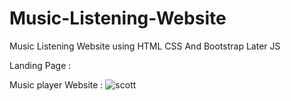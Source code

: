 # Music-Listening-Website
Music Listening Website using HTML CSS And Bootstrap
Later JS 

Landing Page :



Music player Website : 
![scott](https://user-images.githubusercontent.com/58092596/93144553-8a391b80-f6ea-11ea-8819-31548be64ef4.png)

